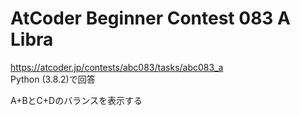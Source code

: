 # AtCoder Beginner Contest 083 A Libra  
https://atcoder.jp/contests/abc083/tasks/abc083_a  
Python (3.8.2)で回答  

A+BとC+Dのバランスを表示する
